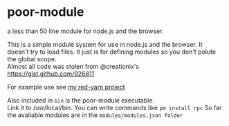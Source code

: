 poor-module
===========

a less than 50 line module for node.js and the browser.

This is a simple module system for use in node.js and the browser. 
It doesn't try to load files. It just is for defining modules so you don't polute the global scope.  
Almost all code was stolen from @creationix's https://gist.github.com/926811 


For example use see <a href="http://github.com/drewlesueur/red-yarn">my red-yarn project</a>



Also included in `bin` is the poor-module executable.  
Link it to /usr/local/bin. 
You can write commands like `pm install rpc` 
So far the available modules are in the `modules/modules.json folder`


